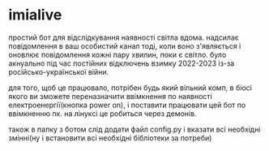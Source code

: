 # imialive
простий бот для відслідкування наявності світла вдома. надсилає повідомлення в ваш особистий канал тоді, коли воно з'являється і оновлює повідомлення кожні пару хвилин, поки є світло. було акнуально під час постійних відключень взимку 2022-2023 із-за російсько-української війни.

для того, щоб це працювало, потрібен будь який вільний комп, в біосі якого ви зможете переназначити ввімкнення по наявності електроенергії(кнопка power on), і поставити працювати цей бот по ввімкненню пк. на лінуксі це робиться через демонів. 

також в папку з ботом слід додати файл config.py і вказати всі необхідні змінні(ну і встановити всі необхідні бібліотеки за потреби)
